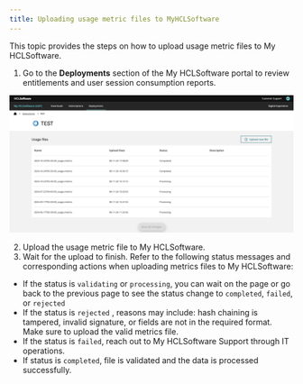 ```yaml
---
title: Uploading usage metric files to MyHCLSoftware
---
```


This topic provides the steps on how to upload usage metric files to My HCLSoftware.

1. Go to the **Deployments** section of the My HCLSoftware portal to review entitlements and user session consumption reports.

![](../../software_licensing_portal/_img/upload_usage_metric_file.png) 

2. Upload the usage metric file to My HCLSoftware.
3. Wait for the upload to finish. Refer to the following status messages and corresponding actions when uploading metrics files to My HCLSoftware:
  - If the status is `validating` or `processing`, you can wait on the page or go back to the previous page to see the status change to `completed`, `failed`, or `rejected`
  - If the status is `rejected` , reasons may include: hash chaining is tampered, invalid signature, or fields are not in the required format. Make sure to upload the valid metrics file. 
  - If the status is `failed`, reach out to My HCLSoftware Support through IT operations.
  - If status is `completed`, file is validated and the data is processed successfully.